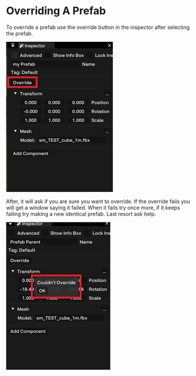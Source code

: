 # Overriding A Prefab

To override a prefab use the override button in the inspector after selecting the prefab.

![PrefabOverrideButton](Override%20Button.png)

After, it will ask if you are sure you want to override.
If the override fails you will get a window saying it failed.
When it fails try once more, if it keeps failing try making a new identical prefab.
Last resort ask help.

![PrefabOverrideFailed](Override%20Failed.png)